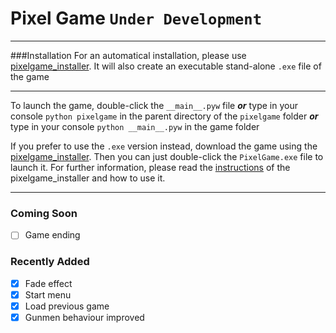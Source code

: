 # Pixel Game `Under Development`

---

###Installation
For an automatical installation, please use [pixelgame_installer](https://github.com/Tobdu399/pixelgame_installer.git).
It will also create an executable stand-alone `.exe` file of the game

---

To launch the game, double-click the `__main__.pyw` file _**or**_ type in your console
`python pixelgame` in the parent directory of the `pixelgame` folder _**or**_
type in your console `python __main__.pyw` in the game folder

If you prefer to use the `.exe` version instead, download the game using the
[pixelgame_installer](https://github.com/Tobdu399/pixelgame_installer). Then you can just
double-click the `PixelGame.exe` file to launch it. For further information, please
read the [instructions](https://github.com/Tobdu399/pixelgame_installer/blob/main/README.md)
of the pixelgame_installer and how to use it.

---

### Coming Soon
- [ ] Game ending

### Recently Added
- [x] Fade effect
- [x] Start menu
- [x] Load previous game
- [x] Gunmen behaviour improved
